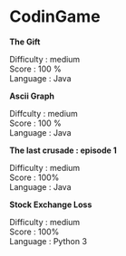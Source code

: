 # CodinGame

**The Gift**

Difficulty : medium</br>
Score : 100 %</br>
Language : Java</br>

**Ascii Graph**

Diffculty : medium</br>
Score : 100 %</br>
Language : Java</br>


**The last crusade : episode 1**

Difficulty : medium</br>
Score : 100%</br>
Language : Java</br>

**Stock Exchange Loss**

Difficulty : medium</br>
Score : 100%</br>
Language : Python 3</br>